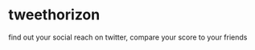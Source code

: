 tweethorizon
============

find out your social reach on twitter, compare your score to your friends
